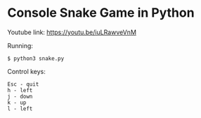 
# Console Snake Game in Python

Youtube link: https://youtu.be/iuLRawveVnM

Running:
```
$ python3 snake.py
```

Control keys:
```
Esc - quit
h - left
j - down
k - up
l - left
```
